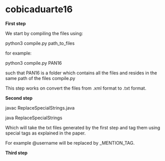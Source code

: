 # cobicaduarte16

**First step**



We start by compiling the files using:

python3 compile.py path_to_files

for example:

python3 compile.py PAN16

such that PAN16 is a folder which contains all the files and resides in the same path of the files compile.py

This step works on convert the files from .xml format to .txt format.


**Second step**

javac ReplaceSpecialStrings.java

java ReplaceSpecialStrings

Which will take the txt files generated by the first step and tag them using special tags as explained in the paper.

For example @username will be replaced by _MENTION_TAG.

**Third step**
